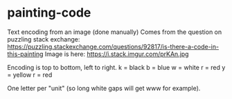 # painting-code
Text encoding from an image (done manually)
Comes from the question on puzzling stack exchange:
https://puzzling.stackexchange.com/questions/92817/is-there-a-code-in-this-painting
Image is here:
https://i.stack.imgur.com/prKAn.jpg

Encoding is top to bottom, left to right.
k = black
b = blue
w = white
r = red
y = yellow
r = red

One letter per "unit" (so long white gaps will get www for example).
